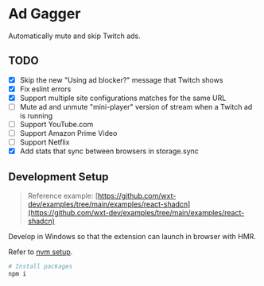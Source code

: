 # Ad Gagger

Automatically mute and skip Twitch ads.

## TODO

- [X] Skip the new "Using ad blocker?" message that Twitch shows
- [X] Fix eslint errors
- [X] Support multiple site configurations matches for the same URL
- [ ] Mute ad and unmute "mini-player" version of stream when a Twitch ad is running
- [ ] Support YouTube.com
- [ ] Support Amazon Prime Video
- [ ] Support Netflix
- [X] Add stats that sync between browsers in storage.sync

## Development Setup

> Reference example: [https://github.com/wxt-dev/examples/tree/main/examples/react-shadcn](https://github.com/wxt-dev/examples/tree/main/examples/react-shadcn)

Develop in Windows so that the extension can launch in browser with HMR.

Refer to [nvm setup](../../../README.md).

```sh
# Install packages
npm i
```
